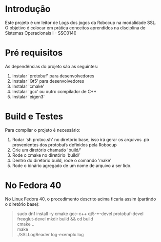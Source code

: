 # Introdução 
Este projeto é um leitor de Logs dos jogos da Robocup na modalidade SSL.
O objetivo é colocar em prática conceitos aprendidos na disciplina de Sistemas Operacionais I - SSC0140

# Pré requisitos
As dependências do projeto são as seguintes:
1.	Instalar 'protobuf' para desenvolvedores
2.	Instalar 'Qt5' para desenvolvedores
3.  Instalar 'cmake'
4.  Instalar 'gcc' ou outro compilador de C++
5.  Instalar 'eigen3'

# Build e Testes
Para compilar o projeto é necessário:

1.	Rodar 'sh protoc.sh' no diretório base, isso irá gerar os arquivos .pb provenientes dos protobufs definidos pela Robocup
2.  Crie um diretório chamado 'build/'
3.  Rode o cmake no diretório 'build/'
4.  Dentro do diretório build, rode o comando 'make'
5.  Rode o binário agregado de um nome de arquivo a ser lido.

# No Fedora 40
No Linux Fedora 40, o procedimento descrito acima ficaria assim (partindo o diretório base):

> sudo dnf install -y cmake gcc-c++ qt5-*-devel protobuf-devel freeglut-devel
> mkdir build && cd build <br/>
> cmake .. <br/>
> make <br/>
> ./SSLLogReader log-exemplo.log